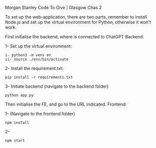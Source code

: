 Morgan Stanley Code To Give | Glasgow
Chas 2


To set up the web-application, there are two parts, remember to install Node.js and set up the virtual environment for Python, otherwise it won't work.


First initialise the backend, where is connected to ChatGPT
Backend:

1- Set up the virtual environment:

	i- python3 -m venv en
	ii- source ./env/bin/activate


2- Install the requirement.txt:

	pip install -r requirements.txt

3- Initiate backend (navigate to the backend folder)

	python app.py



Then initialise the FE, and go to the URL indicated.
Frontend:

1- (Navigate to the frontend folder)

	npm install

2-

	npm start


